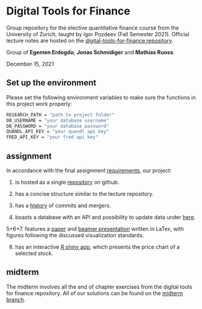 # Digital Tools for Finance

Group repository for the elective quantitative finance course from the University of Zurich, taught by Igor Pozdeev (Fall Semester 2021). Official lecture notes are hosted on the [digital-tools-for-finance repository](https://github.com/ipozdeev/digital-tools-for-finance). 

Group of **Egemen Erdogdu**, **Jonas Schmidiger** and **Mathias Ruoss**.

December 15, 2021


## Set up the environment

Please set the following environment variables to make sure the functions in this project work properly:
```bash
RESEARCH_PATH = "path to project folder"
DB_USERNAME = "your database username"
DB_PASSWORD = "your database password"
QUANDL_API_KEY = "your quandl api key"
FRED_API_KEY = "your fred api key"
```


## assignment

In accordance with the final assignment [requirements](https://github.com/ipozdeev/digital-tools-for-finance#assignment), our project:

1. is hosted as a single [repository](https://github.com/maruoss/dtff-project/tree/main) on github.

2. has a concise structure similar to the lecture repository.

3. has a [history](https://github.com/maruoss/dtff-project/commits/main) of commits and mergers. 

4. boasts a database with an API and possibility to update data under [here](https://github.com/maruoss/dtff-project/tree/main/Data%20Management).

5+6+7. features a [paper](https://github.com/maruoss/dtff-project/tree/main/Latex/text/paper) and [beamer presentation](https://github.com/maruoss/dtff-project/tree/main/Latex/text/presentation) written in LaTex, with figures following the discussed visualization standards. 

8. has an interactive [R shiny app](https://github.com/maruoss/dtff-project/tree/main/Interactive%20App), which presents the price chart of a selected stock. 

## midterm
The midterm involves all the end of chapter exercises from the digital tools for finance repository. All of our solutions can be found on the [midterm branch](https://github.com/maruoss/dtff-project/tree/midterm).

